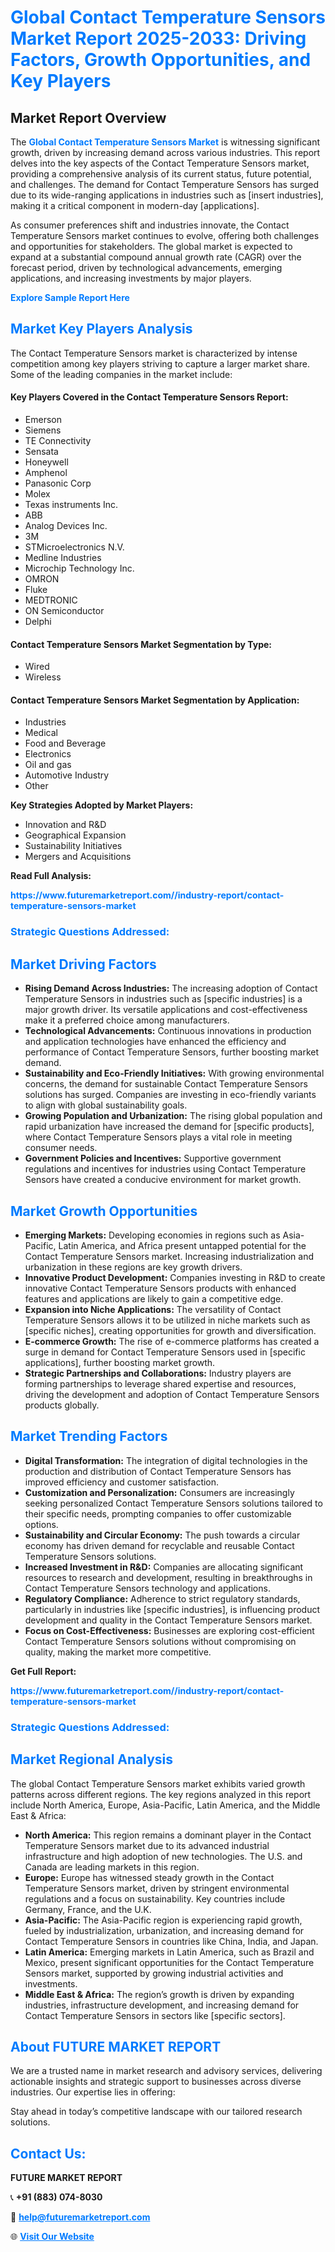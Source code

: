 <h1 style="color: #007BFF;">Global Contact Temperature Sensors Market Report 2025-2033: Driving Factors, Growth Opportunities, and Key Players</h1>

<section id="overview">
<h2>Market Report Overview</h2>
<p>The <a href="https://www.futuremarketreport.com//industry-report/contact-temperature-sensors-market" style="color: #007BFF; text-decoration: none;"><strong>Global Contact Temperature Sensors Market</strong></a> is witnessing significant growth, driven by increasing demand across various industries. This report delves into the key aspects of the Contact Temperature Sensors market, providing a comprehensive analysis of its current status, future potential, and challenges. The demand for Contact Temperature Sensors has surged due to its wide-ranging applications in industries such as [insert industries], making it a critical component in modern-day [applications].</p>
<p>As consumer preferences shift and industries innovate, the Contact Temperature Sensors market continues to evolve, offering both challenges and opportunities for stakeholders. The global market is expected to expand at a substantial compound annual growth rate (CAGR) over the forecast period, driven by technological advancements, emerging applications, and increasing investments by major players.</p>
</section>

<section id="overview">
<p><a href="https://www.futuremarketreport.com//request-sample/reportId=81220" style="color: #007BFF; text-decoration: none;"><strong>Explore Sample Report Here</strong></a></p>
</section>

<section id="key-players">
<h2 style="color: #007BFF;">Market Key Players Analysis</h2>
<p>The Contact Temperature Sensors market is characterized by intense competition among key players striving to capture a larger market share. Some of the leading companies in the market include:</p>
<h4>Key Players Covered in the Contact Temperature Sensors Report:</h4>
<ul><li>Emerson</li><li>Siemens</li><li>TE Connectivity</li><li>Sensata</li><li>Honeywell</li><li>Amphenol</li><li>Panasonic Corp</li><li>Molex</li><li>Texas instruments Inc.</li><li>ABB</li><li>Analog Devices Inc.</li><li>3M</li><li>STMicroelectronics N.V.</li><li>Medline Industries</li><li>Microchip Technology Inc.</li><li>OMRON</li><li>Fluke</li><li>MEDTRONIC</li><li>ON Semiconductor</li><li>Delphi</li></ul>
<h4>Contact Temperature Sensors Market Segmentation by Type:</h4>
<ul><li>Wired</li><li>Wireless</li></ul>

<h4>Contact Temperature Sensors Market Segmentation by Application:</h4>
<ul><li>Industries</li><li>Medical</li><li>Food and Beverage</li><li>Electronics</li><li>Oil and gas</li><li>Automotive Industry</li><li>Other</li></ul>
<p><strong>Key Strategies Adopted by Market Players:</strong></p>
<ul>
<li>Innovation and R&D</li>
<li>Geographical Expansion</li>
<li>Sustainability Initiatives</li>
<li>Mergers and Acquisitions</li>
</ul>
</section>

<section>
<p><strong>Read Full Analysis: </strong></p><a href="https://www.futuremarketreport.com//industry-report/contact-temperature-sensors-market" style="color: #007BFF; text-decoration: none;"><strong>https://www.futuremarketreport.com//industry-report/contact-temperature-sensors-market</strong></a>
<h3 style="color: #007BFF;">Strategic Questions Addressed:</h3>
</section>

<section id="driving-factors">
<h2 style="color: #007BFF;">Market Driving Factors</h2>
<ul>
<li><strong>Rising Demand Across Industries:</strong> The increasing adoption of Contact Temperature Sensors in industries such as [specific industries] is a major growth driver. Its versatile applications and cost-effectiveness make it a preferred choice among manufacturers.</li>
<li><strong>Technological Advancements:</strong> Continuous innovations in production and application technologies have enhanced the efficiency and performance of Contact Temperature Sensors, further boosting market demand.</li>
<li><strong>Sustainability and Eco-Friendly Initiatives:</strong> With growing environmental concerns, the demand for sustainable Contact Temperature Sensors solutions has surged. Companies are investing in eco-friendly variants to align with global sustainability goals.</li>
<li><strong>Growing Population and Urbanization:</strong> The rising global population and rapid urbanization have increased the demand for [specific products], where Contact Temperature Sensors plays a vital role in meeting consumer needs.</li>
<li><strong>Government Policies and Incentives:</strong> Supportive government regulations and incentives for industries using Contact Temperature Sensors have created a conducive environment for market growth.</li>
</ul>
</section>

<section id="growth-opportunities">
<h2 style="color: #007BFF;">Market Growth Opportunities</h2>
<ul>
<li><strong>Emerging Markets:</strong> Developing economies in regions such as Asia-Pacific, Latin America, and Africa present untapped potential for the Contact Temperature Sensors market. Increasing industrialization and urbanization in these regions are key growth drivers.</li>
<li><strong>Innovative Product Development:</strong> Companies investing in R&D to create innovative Contact Temperature Sensors products with enhanced features and applications are likely to gain a competitive edge.</li>
<li><strong>Expansion into Niche Applications:</strong> The versatility of Contact Temperature Sensors allows it to be utilized in niche markets such as [specific niches], creating opportunities for growth and diversification.</li>
<li><strong>E-commerce Growth:</strong> The rise of e-commerce platforms has created a surge in demand for Contact Temperature Sensors used in [specific applications], further boosting market growth.</li>
<li><strong>Strategic Partnerships and Collaborations:</strong> Industry players are forming partnerships to leverage shared expertise and resources, driving the development and adoption of Contact Temperature Sensors products globally.</li>
</ul>
</section>

<section id="trending-factors">
<h2 style="color: #007BFF;">Market Trending Factors</h2>
<ul>
<li><strong>Digital Transformation:</strong> The integration of digital technologies in the production and distribution of Contact Temperature Sensors has improved efficiency and customer satisfaction.</li>
<li><strong>Customization and Personalization:</strong> Consumers are increasingly seeking personalized Contact Temperature Sensors solutions tailored to their specific needs, prompting companies to offer customizable options.</li>
<li><strong>Sustainability and Circular Economy:</strong> The push towards a circular economy has driven demand for recyclable and reusable Contact Temperature Sensors solutions.</li>
<li><strong>Increased Investment in R&D:</strong> Companies are allocating significant resources to research and development, resulting in breakthroughs in Contact Temperature Sensors technology and applications.</li>
<li><strong>Regulatory Compliance:</strong> Adherence to strict regulatory standards, particularly in industries like [specific industries], is influencing product development and quality in the Contact Temperature Sensors market.</li>
<li><strong>Focus on Cost-Effectiveness:</strong> Businesses are exploring cost-efficient Contact Temperature Sensors solutions without compromising on quality, making the market more competitive.</li>
</ul>
</section>

<section>
<p><strong>Get Full Report: </strong></p><a href="https://www.futuremarketreport.com//industry-report/contact-temperature-sensors-market" style="color: #007BFF; text-decoration: none;"><strong>https://www.futuremarketreport.com//industry-report/contact-temperature-sensors-market</strong></a>
<h3 style="color: #007BFF;">Strategic Questions Addressed:</h3>
</section>


<section id="regional-analysis">
<h2 style="color: #007BFF;">Market Regional Analysis</h2>
<p>The global Contact Temperature Sensors market exhibits varied growth patterns across different regions. The key regions analyzed in this report include North America, Europe, Asia-Pacific, Latin America, and the Middle East & Africa:</p>
<ul>
<li><strong>North America:</strong> This region remains a dominant player in the Contact Temperature Sensors market due to its advanced industrial infrastructure and high adoption of new technologies. The U.S. and Canada are leading markets in this region.</li>
<li><strong>Europe:</strong> Europe has witnessed steady growth in the Contact Temperature Sensors market, driven by stringent environmental regulations and a focus on sustainability. Key countries include Germany, France, and the U.K.</li>
<li><strong>Asia-Pacific:</strong> The Asia-Pacific region is experiencing rapid growth, fueled by industrialization, urbanization, and increasing demand for Contact Temperature Sensors in countries like China, India, and Japan.</li>
<li><strong>Latin America:</strong> Emerging markets in Latin America, such as Brazil and Mexico, present significant opportunities for the Contact Temperature Sensors market, supported by growing industrial activities and investments.</li>
<li><strong>Middle East & Africa:</strong> The region’s growth is driven by expanding industries, infrastructure development, and increasing demand for Contact Temperature Sensors in sectors like [specific sectors].</li>
</ul>
</section>

<footer>
<h2 style="color: #007BFF;">About FUTURE MARKET REPORT</h2>
<p>We are a trusted name in market research and advisory services, delivering actionable insights and strategic support to businesses across diverse industries. Our expertise lies in offering:</p>

<p>Stay ahead in today’s competitive landscape with our tailored research solutions.</p>

<h2 style="color: #007BFF;">Contact Us:</h2>
<p><strong>FUTURE MARKET REPORT</strong></p>
<p>📞 <strong>+91 (883) 074-8030</strong></p>
<p>📧 <strong><a href="mailto:help@futuremarketreport.com" style="color: #007BFF;">help@futuremarketreport.com</a></strong></p>
<p>🌐 <strong><a href="https://www.futuremarketreport.com/" style="color: #007BFF;">Visit Our Website</a></strong></p>
</footer>
